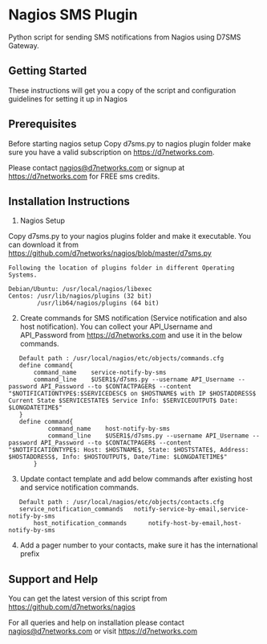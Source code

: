 # Nagios SMS Plugin

Python script for sending SMS notifications from Nagios using D7SMS Gateway.

## Getting Started
These instructions will get you a copy of the script and configuration guidelines for setting it up in Nagios

## Prerequisites

Before starting nagios setup Copy d7sms.py to nagios plugin folder make sure you have a valid subscription on https://d7networks.com. 

Please contact nagios@d7networks.com or signup at https://d7networks.com for FREE sms credits. 

## Installation Instructions
1. Nagios Setup


Copy d7sms.py to your nagios plugins folder and make it executable. You can download it from https://github.com/d7networks/nagios/blob/master/d7sms.py 

```
Following the location of plugins folder in different Operating Systems. 

Debian/Ubuntu: /usr/local/nagios/libexec
Centos: /usr/lib/nagios/plugins (32 bit)
        /usr/lib64/nagios/plugins (64 bit)
```

2. Create commands for SMS notification (Service notification and also host notification).
You can collect your API_Username and API_Password from https://d7networks.com and use it in the below commands. 

```
   Default path : /usr/local/nagios/etc/objects/commands.cfg
   define command{
       command_name    service-notify-by-sms
       command_line    $USER1$/d7sms.py --username API_Username --password API_Password --to $CONTACTPAGER$ --content "$NOTIFICATIONTYPE$:$SERVICEDESC$ on $HOSTNAME$ with IP $HOSTADDRESS$ Current State $SERVICESTATE$ Service Info: $SERVICEOUTPUT$ Date: $LONGDATETIME$"
   }
   define command{
           command_name    host-notify-by-sms
           command_line    $USER1$/d7sms.py --username API_Username --password API_Password --to $CONTACTPAGER$ --content "$NOTIFICATIONTYPE$: Host: $HOSTNAME$, State: $HOSTSTATE$, Address: $HOSTADDRESS$, Info: $HOSTOUTPUT$, Date/Time: $LONGDATETIME$"
       }
```


3. Update contact template and add below commands after existing host and service notification commands.

```
   Default path : /usr/local/nagios/etc/objects/contacts.cfg
   service_notification_commands   notify-service-by-email,service-notify-by-sms
       host_notification_commands      notify-host-by-email,host-notify-by-sms
```

4. Add a pager number to your contacts, make sure it has the international prefix

## Support and Help

You can get the latest version of this script from https://github.com/d7networks/nagios 

For all queries and help on installation please contact nagios@d7networks.com or visit https://d7networks.com
